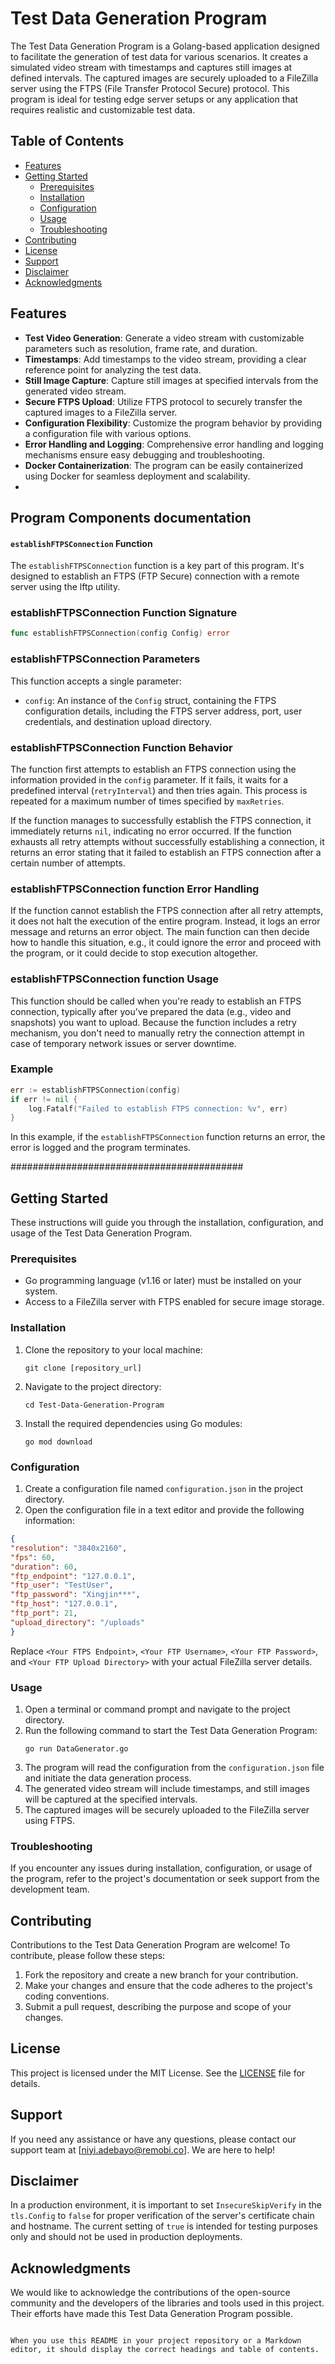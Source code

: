 
# Test Data Generation Program

The Test Data Generation Program is a Golang-based application designed to facilitate the generation of test data for various scenarios. It creates a simulated video stream with timestamps and captures still images at defined intervals. The captured images are securely uploaded to a FileZilla server using the FTPS (File Transfer Protocol Secure) protocol. This program is ideal for testing edge server setups or any application that requires realistic and customizable test data.

## Table of Contents
- [Features](#features)
- [Getting Started](#getting-started)
    - [Prerequisites](#prerequisites)
    - [Installation](#installation)
    - [Configuration](#configuration)
    - [Usage](#usage)
    - [Troubleshooting](#troubleshooting)
- [Contributing](#contributing)
- [License](#license)
- [Support](#support)
- [Disclaimer](#disclaimer)
- [Acknowledgments](#acknowledgments)

## Features

- **Test Video Generation**: Generate a video stream with customizable parameters such as resolution, frame rate, and duration.
- **Timestamps**: Add timestamps to the video stream, providing a clear reference point for analyzing the test data.
- **Still Image Capture**: Capture still images at specified intervals from the generated video stream.
- **Secure FTPS Upload**: Utilize FTPS protocol to securely transfer the captured images to a FileZilla server.
- **Configuration Flexibility**: Customize the program behavior by providing a configuration file with various options.
- **Error Handling and Logging**: Comprehensive error handling and logging mechanisms ensure easy debugging and troubleshooting.
- **Docker Containerization**: The program can be easily containerized using Docker for seamless deployment and scalability.
-


## Program Components documentation
#### `establishFTPSConnection` Function

The `establishFTPSConnection` function is a key part of this program. It's designed to establish an FTPS (FTP Secure) connection with a remote server using the lftp utility.

### establishFTPSConnection Function Signature
```go
func establishFTPSConnection(config Config) error
```
### establishFTPSConnection Parameters
This function accepts a single parameter:
- `config`: An instance of the `Config` struct, containing the FTPS configuration details, including the FTPS server address, port, user credentials, and destination upload directory.

### establishFTPSConnection Function Behavior
The function first attempts to establish an FTPS connection using the information provided in the `config` parameter. If it fails, it waits for a predefined interval (`retryInterval`) and then tries again. This process is repeated for a maximum number of times specified by `maxRetries`.

If the function manages to successfully establish the FTPS connection, it immediately returns `nil`, indicating no error occurred. If the function exhausts all retry attempts without successfully establishing a connection, it returns an error stating that it failed to establish an FTPS connection after a certain number of attempts.

### establishFTPSConnection function Error Handling
If the function cannot establish the FTPS connection after all retry attempts, it does not halt the execution of the entire program. Instead, it logs an error message and returns an error object. The main function can then decide how to handle this situation, e.g., it could ignore the error and proceed with the program, or it could decide to stop execution altogether.

### establishFTPSConnection function Usage
This function should be called when you're ready to establish an FTPS connection, typically after you've prepared the data (e.g., video and snapshots) you want to upload. Because the function includes a retry mechanism, you don't need to manually retry the connection attempt in case of temporary network issues or server downtime.

### Example
```go
err := establishFTPSConnection(config)
if err != nil {
    log.Fatalf("Failed to establish FTPS connection: %v", err)
}
```
In this example, if the `establishFTPSConnection` function returns an error, the error is logged and the program terminates.


##########################################

## Getting Started

These instructions will guide you through the installation, configuration, and usage of the Test Data Generation Program.

### Prerequisites

- Go programming language (v1.16 or later) must be installed on your system.
- Access to a FileZilla server with FTPS enabled for secure image storage.

### Installation

1. Clone the repository to your local machine:
   ```
   git clone [repository_url]
   ```
2. Navigate to the project directory:
   ```
   cd Test-Data-Generation-Program
   ```
3. Install the required dependencies using Go modules:
   ```
   go mod download
   ```

### Configuration

1. Create a configuration file named `configuration.json` in the project directory.
2. Open the configuration file in a text editor and provide the following information:

  ```json
{
  "resolution": "3840x2160",
  "fps": 60,
  "duration": 60,
  "ftp_endpoint": "127.0.0.1",
  "ftp_user": "TestUser",
  "ftp_password": "Xingjin***",
  "ftp_host": "127.0.0.1",
  "ftp_port": 21,
  "upload_directory": "/uploads"
}
```

Replace `<Your FTPS Endpoint>`, `<Your FTP Username>`, `<Your FTP Password>`, and `<Your FTP Upload Directory>` with your actual FileZilla server details.

### Usage

1. Open a terminal or command prompt and navigate to the project directory.
2. Run the following command to start the Test Data Generation Program:
   ```
   go run DataGenerator.go
   ```
3. The program will read the configuration from the `configuration.json` file and initiate the data generation process.
4. The generated video stream will include timestamps, and still images will be captured at the specified intervals.
5. The captured images will be securely uploaded to the FileZilla server using FTPS.

### Troubleshooting

If you encounter any issues during installation, configuration, or usage of the program, refer to the project's documentation or seek support from the development team.

## Contributing

Contributions to the Test Data Generation Program are welcome! To contribute, please follow these steps:

1. Fork the repository and create a new branch for your contribution.
2. Make your changes and ensure that the code adheres to the project's coding conventions.
3. Submit a pull request, describing the purpose and scope of your changes.

## License

This project is licensed under the MIT License. See the [LICENSE](LICENSE) file for details.

## Support

If you need any assistance or have any questions, please contact our support team at [niyi.adebayo@remobi.co]. We are here to help!

## Disclaimer

In a production environment, it is important to set `InsecureSkipVerify` in the `tls.Config` to `false` for proper verification of the server's certificate chain and hostname. The current setting of `true` is intended for testing purposes only and should not be used in production deployments.

## Acknowledgments

We would like to acknowledge the contributions of the open-source community and the developers of the libraries and tools used in this project. Their efforts have made this Test Data Generation Program possible.
```

When you use this README in your project repository or a Markdown editor, it should display the correct headings and table of contents. 
 
 
 
 
 
 
 
